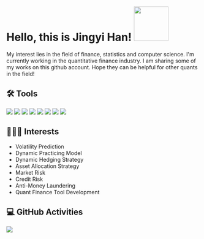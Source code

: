# Hello, this is Jingyi Han! <img src="https://media.giphy.com/media/Wj7lNjMNDxSmc/giphy.gif" width="90px">

My interest lies in the field of finance, statistics and computer science. I'm currently working in the quantitative finance industry. I am sharing some of my works on this github account. Hope they can be helpful for other quants in the field!

## 🛠 Tools
![](https://img.shields.io/badge/Code-Python-informational?style=flat&logo=python&logoColor=white&color=2bbc8a)
![](https://img.shields.io/badge/Code-C++-informational?style=flat&logo=c&logoColor=white&color=2bbc8a)
![](https://img.shields.io/badge/Code-R-informational?style=flat&logo=R&logoColor=white&color=2bbc8a)
![](https://img.shields.io/badge/Code-MATLAB-informational?style=flat&logo=mathWorks&logoColor=white&color=2bbc8a)
![](https://img.shields.io/badge/Code-VBA-informational?style=flat&logo=microsoft&logoColor=white&color=2bbc8a)
![](https://img.shields.io/badge/Code-JavaScript-informational?style=flat&logo=javascript&logoColor=white&color=2bbc8a)
![](https://img.shields.io/badge/Database-PostgreSQL-informational?style=flat&logo=postgresql&logoColor=white&color=2bbc8a)
![](https://img.shields.io/badge/Finance-Bloomberg-informational?style=flat&logo=bloomberg&logoColor=white&color=2bbc8a)

## 👩🏻‍💻 Interests
- Volatility Prediction
- Dynamic Practicing Model
- Dynamic Hedging Strategy
- Asset Allocation Strategy
- Market Risk
- Credit Risk
- Anti-Money Laundering
- Quant Finance Tool Development

## 💻 GitHub Activities

<a href="https://github.com/jingyihan/JingyiHan">
  <img align="center" src="https://github-readme-stats.vercel.app/api/top-langs/?username=jingyihan&hide=processing&title_color=ffffff&text_color=c9cacc&icon_color=2bbc8a&bg_color=353535" />
</a>


<!--
**jingyihan/JingyiHan** is a ✨ _special_ ✨ repository because its `README.md` (this file) appears on your GitHub profile.

<a href="https://github.com/jingyihan/python-project-blueprint">
  <img align="center" src="https://github-readme-stats.vercel.app/api/pin/?username=jingyihan&repo=python-project-blueprint&title_color=ffffff&text_color=c9cacc&icon_color=2bbc8a&bg_color=1d1f21" />
</a>

Here are some ideas to get you started:

- 🔭 I’m currently working on ...
- 🌱 I’m currently learning ..
- 👯 I’m looking to collaborate on ...
- 🤔 I’m looking for help with ...
- 💬 Ask me about ...
- 📫 How to reach me: ...
- 😄 Pronouns: ...
- ⚡ Fun fact: ...
-->

